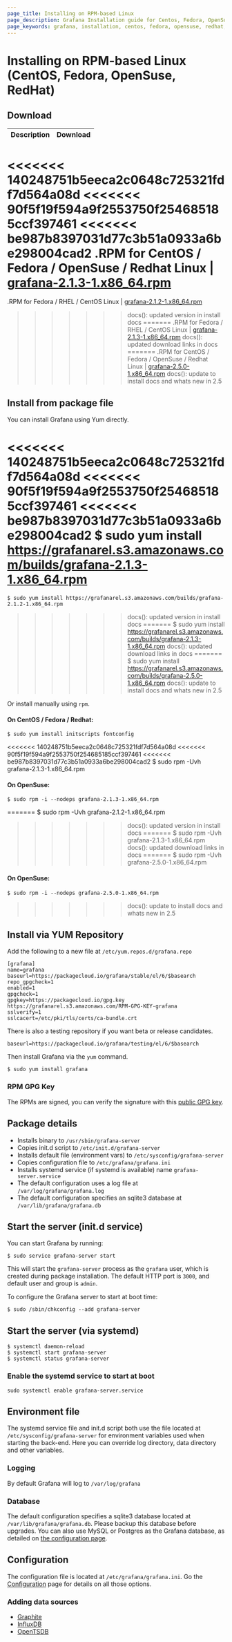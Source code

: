 ```yaml
---
page_title: Installing on RPM-based Linux
page_description: Grafana Installation guide for Centos, Fedora, OpenSuse, Redhat.
page_keywords: grafana, installation, centos, fedora, opensuse, redhat, guide
---
```


# Installing on RPM-based Linux (CentOS, Fedora, OpenSuse, RedHat)

## Download

Description | Download
------------ | -------------
<<<<<<< 140248751b5eeca2c0648c725321fdf7d564a08d
<<<<<<< 90f5f19f594a9f2553750f254685185ccf397461
<<<<<<< be987b8397031d77c3b51a0933a6be298004cad2
.RPM for CentOS / Fedora / OpenSuse / Redhat Linux | [grafana-2.1.3-1.x86_64.rpm](https://grafanarel.s3.amazonaws.com/builds/grafana-2.1.3-1.x86_64.rpm)
=======
.RPM for Fedora / RHEL / CentOS Linux | [grafana-2.1.2-1.x86_64.rpm](https://grafanarel.s3.amazonaws.com/builds/grafana-2.1.2-1.x86_64.rpm)
>>>>>>> docs(): updated version in install docs
=======
.RPM for Fedora / RHEL / CentOS Linux | [grafana-2.1.3-1.x86_64.rpm](https://grafanarel.s3.amazonaws.com/builds/grafana-2.1.3-1.x86_64.rpm)
>>>>>>> docs(): updated download links in docs
=======
.RPM for CentOS / Fedora / OpenSuse / Redhat Linux | [grafana-2.5.0-1.x86_64.rpm](https://grafanarel.s3.amazonaws.com/builds/grafana-2.5.0-1.x86_64.rpm)
>>>>>>> docs(): update to install docs and whats new in 2.5

## Install from package file

You can install Grafana using Yum directly.

<<<<<<< 140248751b5eeca2c0648c725321fdf7d564a08d
<<<<<<< 90f5f19f594a9f2553750f254685185ccf397461
<<<<<<< be987b8397031d77c3b51a0933a6be298004cad2
    $ sudo yum install https://grafanarel.s3.amazonaws.com/builds/grafana-2.1.3-1.x86_64.rpm
=======
    $ sudo yum install https://grafanarel.s3.amazonaws.com/builds/grafana-2.1.2-1.x86_64.rpm
>>>>>>> docs(): updated version in install docs
=======
    $ sudo yum install https://grafanarel.s3.amazonaws.com/builds/grafana-2.1.3-1.x86_64.rpm
>>>>>>> docs(): updated download links in docs
=======
    $ sudo yum install https://grafanarel.s3.amazonaws.com/builds/grafana-2.5.0-1.x86_64.rpm
>>>>>>> docs(): update to install docs and whats new in 2.5

Or install manually using `rpm`.

#### On CentOS / Fedora / Redhat:

    $ sudo yum install initscripts fontconfig
<<<<<<< 140248751b5eeca2c0648c725321fdf7d564a08d
<<<<<<< 90f5f19f594a9f2553750f254685185ccf397461
<<<<<<< be987b8397031d77c3b51a0933a6be298004cad2
    $ sudo rpm -Uvh grafana-2.1.3-1.x86_64.rpm

#### On OpenSuse:

    $ sudo rpm -i --nodeps grafana-2.1.3-1.x86_64.rpm
=======
    $ sudo rpm -Uvh grafana-2.1.2-1.x86_64.rpm
>>>>>>> docs(): updated version in install docs
=======
    $ sudo rpm -Uvh grafana-2.1.3-1.x86_64.rpm
>>>>>>> docs(): updated download links in docs
=======
    $ sudo rpm -Uvh grafana-2.5.0-1.x86_64.rpm

#### On OpenSuse:

    $ sudo rpm -i --nodeps grafana-2.5.0-1.x86_64.rpm
>>>>>>> docs(): update to install docs and whats new in 2.5

## Install via YUM Repository

Add the following to a new file at `/etc/yum.repos.d/grafana.repo`

    [grafana]
    name=grafana
    baseurl=https://packagecloud.io/grafana/stable/el/6/$basearch
    repo_gpgcheck=1
    enabled=1
    gpgcheck=1
    gpgkey=https://packagecloud.io/gpg.key https://grafanarel.s3.amazonaws.com/RPM-GPG-KEY-grafana
    sslverify=1
    sslcacert=/etc/pki/tls/certs/ca-bundle.crt

There is also a testing repository if you want beta or release
candidates.

    baseurl=https://packagecloud.io/grafana/testing/el/6/$basearch

Then install Grafana via the `yum` command.

    $ sudo yum install grafana

### RPM GPG Key

The RPMs are signed, you can verify the signature with this [public GPG
key](https://grafanarel.s3.amazonaws.com/RPM-GPG-KEY-grafana).

## Package details

- Installs binary to `/usr/sbin/grafana-server`
- Copies init.d script to `/etc/init.d/grafana-server`
- Installs default file (environment vars) to `/etc/sysconfig/grafana-server`
- Copies configuration file to `/etc/grafana/grafana.ini`
- Installs systemd service (if systemd is available) name `grafana-server.service`
- The default configuration uses a log file at `/var/log/grafana/grafana.log`
- The default configuration specifies an sqlite3 database at `/var/lib/grafana/grafana.db`

## Start the server (init.d service)

You can start Grafana by running:

    $ sudo service grafana-server start

This will start the `grafana-server` process as the `grafana` user,
which is created during package installation. The default HTTP port is
`3000`, and default user and group is `admin`.

To configure the Grafana server to start at boot time:

    $ sudo /sbin/chkconfig --add grafana-server

## Start the server (via systemd)

    $ systemctl daemon-reload
    $ systemctl start grafana-server
    $ systemctl status grafana-server

### Enable the systemd service to start at boot

    sudo systemctl enable grafana-server.service

## Environment file

The systemd service file and init.d script both use the file located at
`/etc/sysconfig/grafana-server` for environment variables used when
starting the back-end. Here you can override log directory, data
directory and other variables.

### Logging

By default Grafana will log to `/var/log/grafana`

### Database

The default configuration specifies a sqlite3 database located at
`/var/lib/grafana/grafana.db`. Please backup this database before
upgrades. You can also use MySQL or Postgres as the Grafana database, as detailed on [the configuration page](configuration.md#database).

## Configuration

The configuration file is located at `/etc/grafana/grafana.ini`.  Go the
[Configuration](/installation/configuration) page for details on all
those options.

### Adding data sources

- [Graphite](../datasources/graphite.md)
- [InfluxDB](../datasources/influxdb.md)
- [OpenTSDB](../datasources/opentsdb.md)


